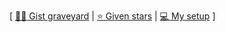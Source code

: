 <!--
[![I love coffee](https://raw.githubusercontent.com/Staubgeborener/Staubgeborener/master/coffee.gif)](https://gist.github.com/Staubgeborener/
)
-->
[ [:man_technologist: Gist graveyard](https://gist.github.com/Staubgeborener/) | [:star: Given stars](https://github.com/Staubgeborener/stars/) | [:computer: My setup](https://ghostbin.co/paste/u4ne) ]
<!--
:coffee: :mag_right: :computer: :wrench:

**Staubgeborener/Staubgeborener** is a ✨ _special_ ✨ repository because its `README.md` (this file) appears on your GitHub profile.

Here are some ideas to get you started:

- 🔭 I’m currently working on ...
- 🌱 I’m currently learning ...
- 👯 I’m looking to collaborate on ...
- 🤔 I’m looking for help with ...
- 💬 Ask me about ...
- 📫 How to reach me: ...
- 😄 Pronouns: ...
- ⚡ Fun fact: ...
-->
